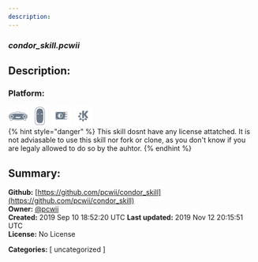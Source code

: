 ```yaml
---
description: 
---
```


### _condor_skill.pcwii_  
## Description:  
  
  
  
### Platform:  
 ![Mark I](../.gitbook/assets/mark-1-icon.png)  ![Mark II](../.gitbook/assets/mark-2-icon.png)  ![Picroft](../.gitbook/assets/picroft-icon.png)  ![plasmoid](../.gitbook/assets/kde.png)   
{% hint style="danger" %}
This skill dosnt have any license attatched. It is not adviasable to use this skill nor fork or clone, as you don't know if you are legaly allowed to do so by the auhtor.
{% endhint %}
  
## Summary:  
**Github:** [https://github.com/pcwii/condor_skill](https://github.com/pcwii/condor_skill)  
**Owner:** [@pcwii](https://github.com/pcwii)  
**Created:** 2019 Sep 10 18:52:20 UTC  **Last updated:** 2019 Nov 12 20:15:51 UTC  
**License:** No License  
  
**Categories:** [ uncategorized ]   
